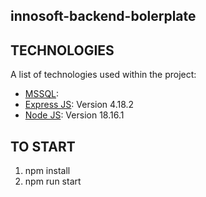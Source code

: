 
## innosoft-backend-bolerplate

## TECHNOLOGIES
A list of technologies used within the project:
* [MSSQL](https://www.microsoft.com/en-us/download/details.aspx?id=30438):
* [Express JS](https://nodejs.org/en): Version 4.18.2
* [Node JS](https://nodejs.org/en): Version 18.16.1

## TO START
1. npm install
2. npm run start
